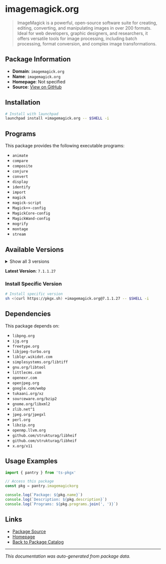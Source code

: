 # imagemagick.org

> ImageMagick is a powerful, open-source software suite for creating, editing, converting, and manipulating images in over 200 formats. Ideal for web developers, graphic designers, and researchers, it offers versatile tools for image processing, including batch processing, format conversion, and complex image transformations.

## Package Information

- **Domain**: `imagemagick.org`
- **Name**: `imagemagick.org`
- **Homepage**: Not specified
- **Source**: [View on GitHub](https://github.com/pkgxdev/pantry/tree/main/projects/imagemagick.org/package.yml)

## Installation

```bash
# Install with launchpad
launchpad install +imagemagick.org -- $SHELL -i
```

## Programs

This package provides the following executable programs:

- `animate`
- `compare`
- `composite`
- `conjure`
- `convert`
- `display`
- `identify`
- `import`
- `magick`
- `magick-script`
- `Magick++-config`
- `MagickCore-config`
- `MagickWand-config`
- `mogrify`
- `montage`
- `stream`

## Available Versions

<details>
<summary>Show all 3 versions</summary>

- `7.1.1.27`, `7.1.1.12`, `7.1.0.61`

</details>

**Latest Version**: `7.1.1.27`

### Install Specific Version

```bash
# Install specific version
sh <(curl https://pkgx.sh) +imagemagick.org@7.1.1.27 -- $SHELL -i
```

## Dependencies

This package depends on:

- `libpng.org`
- `ijg.org`
- `freetype.org`
- `libjpeg-turbo.org`
- `liblqr.wikidot.com`
- `simplesystems.org/libtiff`
- `gnu.org/libtool`
- `littlecms.com`
- `openexr.com`
- `openjpeg.org`
- `google.com/webp`
- `tukaani.org/xz`
- `sourceware.org/bzip2`
- `gnome.org/libxml2`
- `zlib.net^1`
- `jpeg.org/jpegxl`
- `perl.org`
- `libzip.org`
- `openmp.llvm.org`
- `github.com/strukturag/libheif`
- `github.com/strukturag/libheif`
- `x.org/x11`

## Usage Examples

```typescript
import { pantry } from 'ts-pkgx'

// Access this package
const pkg = pantry.imagemagickorg

console.log(`Package: ${pkg.name}`)
console.log(`Description: ${pkg.description}`)
console.log(`Programs: ${pkg.programs.join(', ')}`)
```

## Links

- [Package Source](https://github.com/pkgxdev/pantry/tree/main/projects/imagemagick.org/package.yml)
- [Homepage](#)
- [Back to Package Catalog](../package-catalog.md)

---

*This documentation was auto-generated from package data.*
